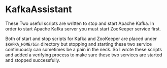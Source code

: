# KafkaAssistant
These Two useful scripts are written to stop and start Apache Kafka. In order to start Apache Kafka server you must start ZooKeeper service first. 

Both of start and stop scripts for Kafka and ZooKeeper are placed under `$KAFKA_HOME/bin` directory but stopping and starting these two service continuously can sometimes be a pain in the neck. So I wrote these scripts and added a verifying process to make sure these two services are started and stopped successfully.
